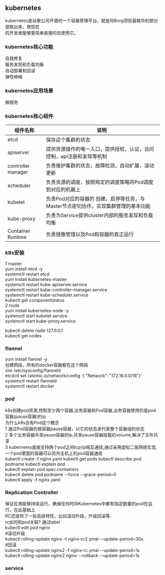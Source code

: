 ## kubernetes  
kubernetes是谷歌公司开源的一个容器管理平台。就是将Borg项目最精华的部分提取出来，使现在  
的开发者能够更简单直接的去使用它。  

### kubernetes核心功能  
自我修复  
服务发现和负载均衡  
自动部署和回滚  
弹性伸缩  

### kubernetes应用场景  
微服务  

### kubernetes核心组件  
| 组件名称 |  说明 |
| --- | --- |
| etcd | 保存这个集群的状态 |  
| apiserver | 提供资源操作的唯一入口，提供授权，认证，访问控制，api注册和发现等机制 | 
| controller manager | 负责维护集群的状态，故障检测，自动扩展，滚动更新 |
| scheduler | 负责资源的调度，按照规定的调度策略将Pod调度到对应的机器上 |
| kubelet | 负责Pod对应的容器的 创建、启停等任务，与Master节点密切协作，实现集群管理的基本功能 |
| kube-proxy | 负责为Service提供cluster内部的服务发现和负载均衡 |
| Container Runtime| 负责镜像管理以及Pod和容器的真正运行 |

### k8s安装  
1 master  
yum install etcd -y  
systemctl restart etcd  
yum install kubernetes-master  
systemctl restart kube-apiserver.service  
systemctl restart kube-controller-manager.service  
systemctl restart kube-scheduler.service  
kubectl get componentstatus  
2 node  
yum install kubernetes-node -y  
systemctl start kubelet.service  
systemctl start kube-proxy.service  

kubectl delete node 127.0.0.1  
kubectl get nodes  

### flannel
yum install flannel -y  
创建网段，所有的docker容器都在这个网段  
vim /etc/sysconfig/flanneld  
etcdctl set /atomic.io/network/config '{ "Network": "172.16.0.0/16"}'  
systemctl restart flanneld  
systemctl restart docker  

### pod
k8s创建pod资源,控制至少两个容器,业务容器和Pod容器,业务容器使用的是pod容器(pause容器)的ip  
为什么k8s会有Pod这个概念  
1 通过Pod容器的根容器pause容器，以它的状态来代表整个容器组的状态  
2 多个业务容器共享pause容器的ip,共享pause容器挂载的volume,解决了文件共享  
3 kubernetes底层支持两个pod之间tcp/ip相互通信,通过采用虚拟二层网络实现,一个pod里面的容器可以另外主机上的pod容器通信   
kubectl create -f nginx.yaml
kubectl get pods
kubectl describe pod podname 
kubectl explain pod  
kubectl explain pod.spec.containers  
kubectl delete pod podname --force --grace-period=0  
kubectl apply -f nginx.yaml  

### Replication Controller
保证应用能够持续运行，确保任何时间Kubernetes中都有指定数量的pod在运行，在此基础上  
RC还提供了一些高级特性，比如滚动升级，升级回滚等.  
rc如何和pod关联? 通过label  
kubectl edit pod nginx  
#滚动升级  
kubectl rolling-update nginx -f nginx-rc2.ymal --update-period=30s  
#回滚  
kubectl rolling-update nginx2 -f nginx-rc.ymal --update-period=1s  
kubectl rolling-update nginx2 nginx --rollback --update-period=1s  
### service  
